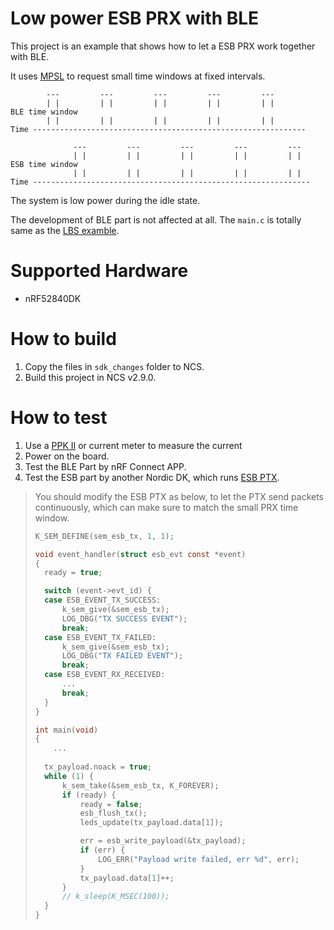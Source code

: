 # Low power ESB PRX with BLE

This project is an example that shows how to let a ESB PRX work together with BLE.

It uses [MPSL](https://docs.nordicsemi.com/bundle/ncs-latest/page/nrfxlib/mpsl/README.html#mpsl) to request small time windows at fixed intervals.

```
        ---         ---         ---         ---         ---           
        | |         | |         | |         | |         | |         BLE time window
        | |         | |         | |         | |         | |             
Time -------------------------------------------------------------

              ---         ---         ---         ---         ---          
              | |         | |         | |         | |         | |   ESB time window
              | |         | |         | |         | |         | |         
Time --------------------------------------------------------------
```

The system is low power during the idle state.

The development of BLE part is not affected at all. The `main.c` is totally same as the [LBS examble](https://docs.nordicsemi.com/bundle/ncs-latest/page/nrf/samples/bluetooth/peripheral_lbs/README.html).

# Supported Hardware

- nRF52840DK

# How to build

1. Copy the files in `sdk_changes` folder to NCS.
2. Build this project in NCS v2.9.0. 

# How to test

1. Use a [PPK II](https://www.nordicsemi.com/Products/Development-hardware/Power-Profiler-Kit-2) or current meter to measure the current
2. Power on the board.
3. Test the BLE Part by nRF Connect APP.
4. Test the ESB part by another Nordic DK, which runs [ESB PTX](https://docs.nordicsemi.com/bundle/ncs-2.9.0/page/nrf/samples/esb/esb_ptx/README.html).

> You should modify the ESB PTX as below, to let the PTX send packets continuously, which can make sure to match the small PRX time window.
>
> ```c
> K_SEM_DEFINE(sem_esb_tx, 1, 1);
> ```
>
> ```c
> void event_handler(struct esb_evt const *event)
> {
> 	ready = true;
> 
> 	switch (event->evt_id) {
> 	case ESB_EVENT_TX_SUCCESS:
> 		k_sem_give(&sem_esb_tx);
> 		LOG_DBG("TX SUCCESS EVENT");
> 		break;
> 	case ESB_EVENT_TX_FAILED:
> 		k_sem_give(&sem_esb_tx);
> 		LOG_DBG("TX FAILED EVENT");
> 		break;
> 	case ESB_EVENT_RX_RECEIVED:
> 		...
> 		break;
> 	}
> }
> ```
>
> ```c
> int main(void)
> {
>     ...
>     
> 	tx_payload.noack = true;
> 	while (1) {
> 		k_sem_take(&sem_esb_tx, K_FOREVER);
> 		if (ready) {
> 			ready = false;
> 			esb_flush_tx();
> 			leds_update(tx_payload.data[1]);
> 
> 			err = esb_write_payload(&tx_payload);
> 			if (err) {
> 				LOG_ERR("Payload write failed, err %d", err);
> 			}
> 			tx_payload.data[1]++;
> 		}
> 		// k_sleep(K_MSEC(100));
> 	}
> }
> 
> ```

# 